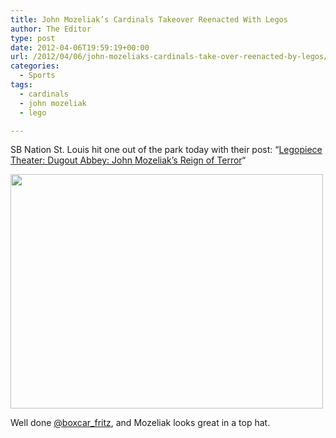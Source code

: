 ```yaml
---
title: John Mozeliak’s Cardinals Takeover Reenacted With Legos
author: The Editor
type: post
date: 2012-04-06T19:59:19+00:00
url: /2012/04/06/john-mozeliaks-cardinals-take-over-reenacted-by-legos/
categories:
  - Sports
tags:
  - cardinals
  - john mozeliak
  - lego

---
```

SB Nation St. Louis hit one out of the park today with their post: &#8220;<a href="http://stlouis.sbnation.com/st-louis-cardinals/2012/4/6/2924170/cardinals-lego-comic-john-mozeliak" target="_blank">Legopiece Theater: Dugout Abbey: John Mozeliak&#8217;s Reign of Terror</a>&#8220;

[<img class="aligncenter size-full wp-image-13289" title="sbnation_mozeliak_lego" src="http://media.punchingkitty.com/wordpress/2012/04/sbnation_mozeliak_lego.jpeg" alt="" width="500" height="375" />][1]

Well done <a href="https://twitter.com/#!/boxcar_fritz" target="_blank">@boxcar_fritz</a>, and Mozeliak looks great in a top hat.

 [1]: http://media.punchingkitty.com/wordpress/2012/04/sbnation_mozeliak_lego.jpeg